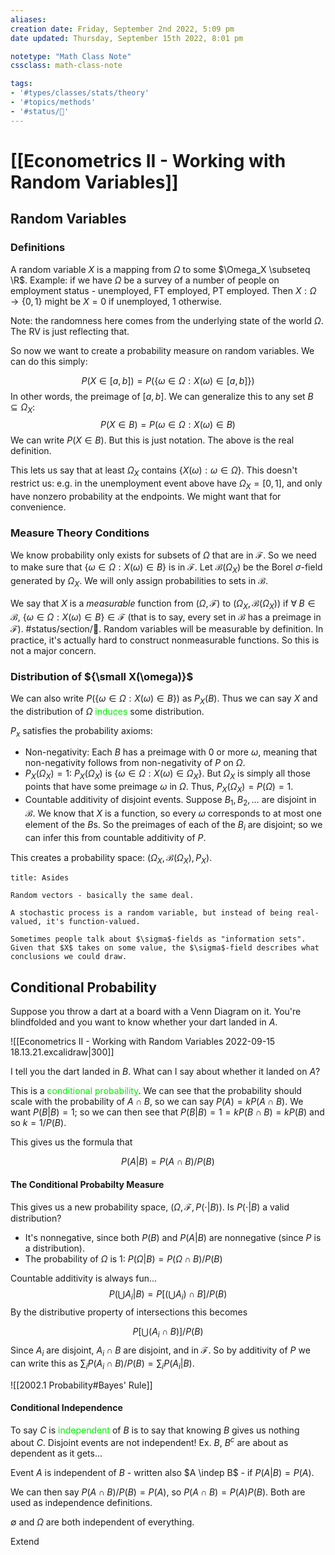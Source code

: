 ```yaml
---
aliases:
creation date: Friday, September 2nd 2022, 5:09 pm
date updated: Thursday, September 15th 2022, 8:01 pm

notetype: "Math Class Note"
cssclass: math-class-note

tags: 
- '#types/classes/stats/theory'
- '#topics/methods'
- '#status/🚧'
---
```


# [[Econometrics II - Working with Random Variables]]


## Random Variables

### Definitions

A random variable $X$ is a mapping from $\Omega$ to some $\Omega_X \subseteq \R$. Example: if we have $\Omega$ be a survey of a number of people on employment status - unemployed, FT employed, PT employed. Then $X: \Omega \to \{ 0,1 \}$ might be $X = 0$ if unemployed, $1$ otherwise. 

Note: the randomness here comes from the underlying state of the world $\Omega$. The RV is just reflecting that. 

So now we want to create a probability measure on random variables. We can do this simply: 

$$P(X \in [a,b]) = P(\{ \omega \in \Omega: X(\omega) \in [a,b] \})$$
In other words, the preimage of $[a,b]$. We can generalize this to any set $B \subseteq \Omega_X$: 
$$P(X \in B) = P(\omega \in \Omega: X(\omega) \in B)$$
We can write $P(X \in B)$. But this is just notation. The above is the real definition. 

This lets us say that at least $\Omega_X$ contains $\{ X(\omega): \omega \in \Omega \}$. This doesn't restrict us: e.g. in the unemployment event above have $\Omega_X = [0,1]$, and only have nonzero probability at the endpoints. We might want that for convenience. 

### Measure Theory Conditions

We know probability only exists for subsets of $\Omega$ that are in $\mathcal F$. So we need to make sure that $\{ \omega \in \Omega: X(\omega) \in B \}$ is in $\mathcal F$. Let $\mathcal B(\Omega_X)$ be the Borel $\sigma$-field generated by $\Omega_X$. We will only assign probabilities to sets in $\mathcal B$. 

We say that $X$ is a _measurable_ function from $(\Omega, \mathcal F)$ to $(\Omega_X, \mathcal B(\Omega_X))$ if $\forall \; B \in \mathcal B$, $\{\omega \in \Omega: X(\omega) \in B\} \in \mathcal F$ (that is to say, every set in $\mathcal B$ has a preimage in $\mathcal F$). #status/section/🚧. Random variables will be measurable by definition. In practice, it's actually hard to construct nonmeasurable functions. So this is not a major concern. 

### Distribution of ${\small X(\omega)}$
We can also write $P(\{ \omega \in \Omega: X(\omega) \in B\})$ as $P_X(B)$. Thus we can say $X$ and the distribution of $\Omega$ <font color=gree>induces</font> some distribution.

$P_x$ satisfies the probability axioms: 
- Non-negativity: Each $B$ has a preimage with $0$ or more $\omega$, meaning that non-negativity follows from non-negativity of $P$ on $\Omega$. 
- $P_X(\Omega_X) = 1$: $P_X(\Omega_X)$ is $\{ \omega \in \Omega : X(\omega) \in \Omega_X \}$. But $\Omega_X$ is simply all those points that have some preimage $\omega$ in $\Omega$. Thus, $P_X(\Omega_X) = P(\Omega) = 1$. 
- Countable additivity of disjoint events. Suppose $B_1,B_2, \ldots$ are disjoint in $\mathcal B$. We know that $X$ is a function, so every $\omega$ corresponds to at most one element of the $B$s. So the preimages of each of the $B_i$ are disjoint; so we can infer this from countable additivity of $P$. 

This creates a probability space: $(\Omega_X, \mathcal B(\Omega_X), P_X)$. 

```ad-note
title: Asides

Random vectors - basically the same deal. 

A stochastic process is a random variable, but instead of being real-valued, it's function-valued. 

Sometimes people talk about $\sigma$-fields as "information sets". Given that $X$ takes on some value, the $\sigma$-field describes what conclusions we could draw. 

```


## Conditional Probability

Suppose you throw a dart at a board with a Venn Diagram on it. You're blindfolded and you want to know whether your dart landed in $A$. 

![[Econometrics II - Working with Random Variables 2022-09-15 18.13.21.excalidraw|300]]

I tell you the dart landed in $B$. What can I say about whether it landed on $A$?

This is a <font color=gree>conditional probability</font>. We can see that the probability should scale with the probability of $A \cap B$, so we can say $P(A) = kP(A\cap B)$. We want $P(B|B) = 1$; so we can then see that $P(B|B) = 1 = kP(B\cap B) = k P(B)$ and so $k = 1/P(B)$. 

This gives us the formula that 

$$ P(A|B) = P(A\cap B)/ P(B)$$

#### The Conditional Probabilty Measure
This gives us a new probability space, $(\Omega, \mathcal F, P( \cdot | B))$. Is $P(\cdot|B)$ a valid distribution?
- It's nonnegative, since both $P(B)$ and $P(A|B)$ are nonnegative (since $P$ is a distribution). 
- The probability of $\Omega$ is $1$: $P(\Omega|B) = P(\Omega \cap B)/P(B)$

Countable additivity is always fun... 
$$P(\bigcup A_i |B ) = P\left[ \left(\bigcup A_i\right) \cap B \right]/ P(B) $$
By the distributive property of intersections this becomes 

$$P\left[ \bigcup (A_i \cap B\right)] / P(B) $$
Since $A_i$ are disjoint, $A_i \cap B$ are disjoint, and in $\mathcal F$. So by additivity of $P$ we can write this as $\sum_i P(A_i \cap B)/ P(B) = \sum_i P(A_i |B)$. 


![[2002.1 Probability#Bayes' Rule]]

#### Conditional Independence

To say $C$ is <font color=gree>independent</font> of $B$ is to say that knowing $B$ gives us nothing about $C$. Disjoint events are not independent! Ex. $B$, $B^c$ are about as dependent as it gets...

Event $A$ is independent of $B$ - written also $A \indep B$ - if $P(A|B) = P(A)$. 

We can then say $P(A\cap B)/P(B) = P(A)$, so $P(A \cap B) = P(A)P(B)$. Both are used as independence definitions. 

$\emptyset$ and $\Omega$ are both independent of everything. 

Extend